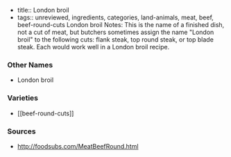 - title:: London broil
- tags:: unreviewed, ingredients, categories, land-animals, meat, beef, beef-round-cuts
London broil Notes: This is the name of a finished dish, not a cut of meat, but butchers sometimes assign the name "London broil" to the following cuts: flank steak, top round steak, or top blade steak. Each would work well in a London broil recipe.

### Other Names

* London broil

### Varieties

* [[beef-round-cuts]]

### Sources
* http://foodsubs.com/MeatBeefRound.html
